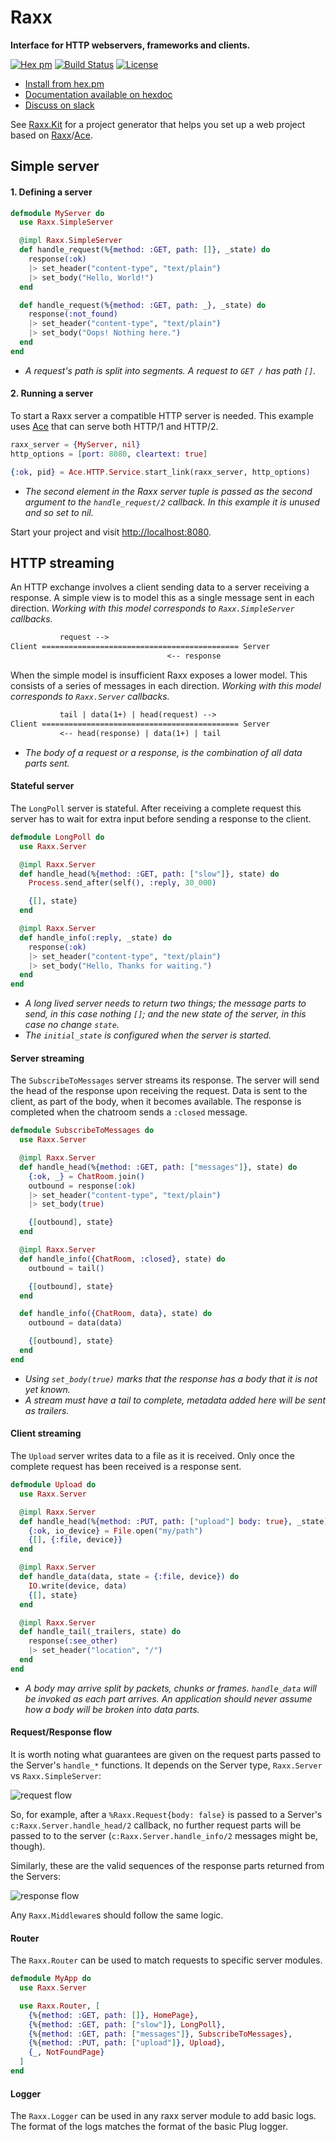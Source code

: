 # Raxx

**Interface for HTTP webservers, frameworks and clients.**

[![Hex pm](http://img.shields.io/hexpm/v/raxx.svg?style=flat)](https://hex.pm/packages/raxx)
[![Build Status](https://secure.travis-ci.org/CrowdHailer/raxx.svg?branch=master
"Build Status")](https://travis-ci.org/CrowdHailer/raxx)
[![License](https://img.shields.io/badge/License-Apache%202.0-blue.svg)](LICENSE)

- [Install from hex.pm](https://hex.pm/packages/raxx)
- [Documentation available on hexdoc](https://hexdocs.pm/raxx)
- [Discuss on slack](https://elixir-lang.slack.com/messages/C56H3TBH8/)

See [Raxx.Kit](https://github.com/CrowdHailer/raxx_kit) for a project generator that helps you set up
a web project based on [Raxx](https://github.com/CrowdHailer/raxx)/[Ace](https://github.com/CrowdHailer/Ace).

## Simple server

#### 1. Defining a server

```elixir
defmodule MyServer do
  use Raxx.SimpleServer

  @impl Raxx.SimpleServer
  def handle_request(%{method: :GET, path: []}, _state) do
    response(:ok)
    |> set_header("content-type", "text/plain")
    |> set_body("Hello, World!")
  end

  def handle_request(%{method: :GET, path: _}, _state) do
    response(:not_found)
    |> set_header("content-type", "text/plain")
    |> set_body("Oops! Nothing here.")
  end
end
```

- *A request's path is split into segments.
  A request to `GET /` has path `[]`.*

#### 2. Running a server

To start a Raxx server a compatible HTTP server is needed.
This example uses [Ace](https://github.com/crowdhailer/ace) that can serve both HTTP/1 and HTTP/2.

```elixir
raxx_server = {MyServer, nil}
http_options = [port: 8080, cleartext: true]

{:ok, pid} = Ace.HTTP.Service.start_link(raxx_server, http_options)
```

- *The second element in the Raxx server tuple is passed as the second argument to the `handle_request/2` callback.
  In this example it is unused and so set to nil.*

Start your project and visit [http://localhost:8080](http://localhost:8080).

## HTTP streaming

An HTTP exchange involves a client sending data to a server receiving a response.
A simple view is to model this as a single message sent in each direction.
*Working with this model corresponds to `Raxx.SimpleServer` callbacks.*

```txt
           request -->
Client ============================================ Server
                                   <-- response
```

When the simple model is insufficient Raxx exposes a lower model.
This consists of a series of messages in each direction.
*Working with this model corresponds to `Raxx.Server` callbacks.*

```txt
           tail | data(1+) | head(request) -->
Client ============================================ Server
           <-- head(response) | data(1+) | tail
```

- *The body of a request or a response, is the combination of all data parts sent.*

#### Stateful server

The `LongPoll` server is stateful.
After receiving a complete request this server has to wait for extra input before sending a response to the client.

```elixir
defmodule LongPoll do
  use Raxx.Server

  @impl Raxx.Server
  def handle_head(%{method: :GET, path: ["slow"]}, state) do
    Process.send_after(self(), :reply, 30_000)

    {[], state}
  end

  @impl Raxx.Server
  def handle_info(:reply, _state) do
    response(:ok)
    |> set_header("content-type", "text/plain")
    |> set_body("Hello, Thanks for waiting.")
  end
end
```
- *A long lived server needs to return two things; the message parts to send, in this case nothing `[]`;
  and the new state of the server, in this case no change `state`.*
- *The `initial_state` is configured when the server is started.*

#### Server streaming

The `SubscribeToMessages` server streams its response.
The server will send the head of the response upon receiving the request.
Data is sent to the client, as part of the body, when it becomes available.
The response is completed when the chatroom sends a `:closed` message.

```elixir
defmodule SubscribeToMessages do
  use Raxx.Server

  @impl Raxx.Server
  def handle_head(%{method: :GET, path: ["messages"]}, state) do
    {:ok, _} = ChatRoom.join()
    outbound = response(:ok)
    |> set_header("content-type", "text/plain")
    |> set_body(true)

    {[outbound], state}
  end

  @impl Raxx.Server
  def handle_info({ChatRoom, :closed}, state) do
    outbound = tail()

    {[outbound], state}
  end

  def handle_info({ChatRoom, data}, state) do
    outbound = data(data)

    {[outbound], state}
  end
end
```
- *Using `set_body(true)` marks that the response has a body that it is not yet known.*
- *A stream must have a tail to complete, metadata added here will be sent as trailers.*

#### Client streaming

The `Upload` server writes data to a file as it is received.
Only once the complete request has been received is a response sent.

```elixir
defmodule Upload do
  use Raxx.Server

  @impl Raxx.Server
  def handle_head(%{method: :PUT, path: ["upload"] body: true}, _state) do
    {:ok, io_device} = File.open("my/path")
    {[], {:file, device}}
  end

  @impl Raxx.Server
  def handle_data(data, state = {:file, device}) do
    IO.write(device, data)
    {[], state}
  end

  @impl Raxx.Server
  def handle_tail(_trailers, state) do
    response(:see_other)
    |> set_header("location", "/")
  end
end
```
- *A body may arrive split by packets, chunks or frames.
  `handle_data` will be invoked as each part arrives.
  An application should never assume how a body will be broken into data parts.*

#### Request/Response flow

It is worth noting what guarantees are given on the request parts passed to the
Server's `handle_*` functions. It depends on the Server type,
`Raxx.Server` vs `Raxx.SimpleServer`:

<!-- NOTE: diagram svg files contain the source diagram and can be edited using draw.io -->
![request flow](assets/request_flow.svg)

So, for example, after a `%Raxx.Request{body: false}` is passed to a Server's `c:Raxx.Server.handle_head/2`
callback, no further request parts will be passed to to the server (`c:Raxx.Server.handle_info/2`
messages might be, though).

Similarly, these are the valid sequences of the response parts returned from the Servers:

<!-- NOTE: diagram svg files contain the source diagram and can be edited using draw.io -->
![response flow](assets/response_flow.svg)

Any `Raxx.Middleware`s should follow the same logic.

#### Router

The `Raxx.Router` can be used to match requests to specific server modules.

```elixir
defmodule MyApp do
  use Raxx.Server

  use Raxx.Router, [
    {%{method: :GET, path: []}, HomePage},
    {%{method: :GET, path: ["slow"]}, LongPoll},
    {%{method: :GET, path: ["messages"]}, SubscribeToMessages},
    {%{method: :PUT, path: ["upload"]}, Upload},
    {_, NotFoundPage}
  ]
end
```

#### Logger

The `Raxx.Logger` can be used in any raxx server module to add basic logs.
The format of the logs matches the format of the basic Plug logger.

